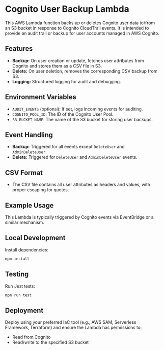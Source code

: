 # Cognito User Backup Lambda

This AWS Lambda function backs up or deletes Cognito user data to/from an S3 bucket in response to Cognito CloudTrail events. It is intended to provide an audit trail or backup for user accounts managed in AWS Cognito.

## Features

- **Backup:** On user creation or update, fetches user attributes from Cognito and stores them as a CSV file in S3.
- **Delete:** On user deletion, removes the corresponding CSV backup from S3.
- **Logging:** Structured logging for audit and debugging.

## Environment Variables

- `AUDIT_EVENTS` (optional): If set, logs incoming events for auditing.
- `COGNITO_POOL_ID`: The ID of the Cognito User Pool.
- `S3_BUCKET_NAME`: The name of the S3 bucket for storing user backups.

## Event Handling

- **Backup:** Triggered for all events except `DeleteUser` and `AdminDeleteUser`.
- **Delete:** Triggered for `DeleteUser` and `AdminDeleteUser` events.

## CSV Format

- The CSV file contains all user attributes as headers and values, with proper escaping for quotes.

## Example Usage

This Lambda is typically triggered by Cognito events via EventBridge or a similar mechanism.

## Local Development

Install dependencies:

```bash
npm install
```

## Testing

Run Jest tests:

```bash
npm run test
```

## Deployment

Deploy using your preferred IaC tool (e.g., AWS SAM, Serverless Framework, Terraform) and ensure the Lambda has permissions to:

- Read from Cognito
- Read/write to the specified S3 bucket
